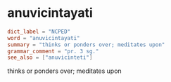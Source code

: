 # anuvicintayati

``` toml
dict_label = "NCPED"
word = "anuvicintayati"
summary = "thinks or ponders over; meditates upon"
grammar_comment = "pr. 3 sg."
see_also = ["anuvicinteti"]
```

thinks or ponders over; meditates upon

